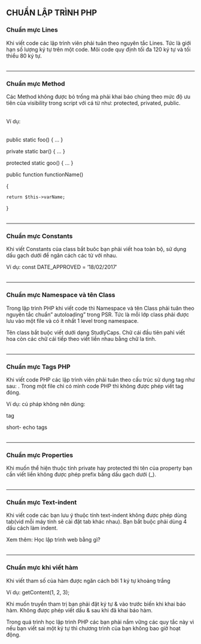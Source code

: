 <H2>CHUẨN LẬP TRÌNH PHP</H2>
<H3>Chuẩn mực Lines</H3>
<table>Khi viết code các lập trình viên phải tuân theo nguyên tắc Lines. Tức là giới hạn số lượng ký tự trên một code. Mõi code quy định tối đa 120 ký tự và tối thiểu 80 ký tự.</table>
<hr/>
<H3>Chuẩn mực Method</H3>
<table>Các Method không được bỏ trống mà phải khai báo chúng theo mức độ ưu tiên của visibility trong script với cá từ như: protected, privated, public.</table>
<table>Ví dụ:</table>
<table>public    static foo() { … }

private   static bar() { … }

protected static goo() { … }

public function functionName()

{

    return $this->varName;

} </table>

<hr/>
<H3>Chuẩn mực Constants</H3>
<table>Khi viết Constants của class bắt buôc bạn phải viết hoa toàn bộ, sử dụng dấu gạch dưới để ngăn cách các từ với nhau.

Ví dụ: const DATE_APPROVED = ’18/02/2017′</table>
<hr/>
<H3>Chuẩn mực Namespace và tên Class</H3>
<table>Trong lập trình PHP khi viết code thì Namespace và tên Class phải tuân theo nguyên tắc chuẩn” autoloading” trong PSR. Tức là mỗi lớp class phải được lưu vào một file và có ít nhất 1 level trong namespace.

Tên class bắt buộc viết dưới dạng StudlyCaps. Chữ cái đầu tiên pahỉ viết hoa còn các chữ cái tiếp theo viết liền nhau bằng chữ la tinh.

</table>
<hr/>
<H3>Chuẩn mực Tags PHP</H3>
<table>Khi viết code PHP các lập trình viên phải tuân theo cấu trúc sử dụng tag như sau: <?php ?>. Trong một file chỉ có mình code PHP thì không được phép viết tag đóng.

Ví dụ: cú pháp không nên dùng:

tag <? ?>

short- echo <?= ?> tags</table>
<hr/>

<H3>Chuẩn mực Properties</H3>
<table>Khi muốn thể hiện thuộc tính private hay protected thì tên của property bạn cần viết liền không được phép prefix bằng dấu gạch dưới (_).</table>
<hr/>
<h3>Chuẩn mực Text-indent</h3>
<table>Khi viết code các bạn lưu ý thuộc tính text-indent không được phép dùng tab(vid mỗi máy tính sẽ cài đặt tab khác nhau). Bạn bắt buộc phải dùng 4 dấu cách làm indent.

Xem thêm: Học lập trình web bằng gì?</table>
<hr/>
<H3>Chuẩn mực khi  viết hàm</H3>
<table>Khi viết tham số của hàm được ngăn cách bởi 1 ký tự khoảng trắng

Ví dụ: getContent(1, 2, 3);

Khi muốn truyền tham trị bạn phải đặt ký tự & vào trước biến khi khai báo hàm. Không được phép viết dấu & sau khi đã khai báo hàm.

Trong quá trình học lập trình PHP các bạn phải nắm vững các quy tắc này vì nếu bạn viết sai một ký tự thì chương trình của bạn không bao giờ hoạt động. </table>







